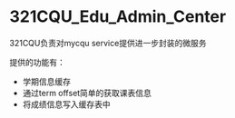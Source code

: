 # 321CQU_Edu_Admin_Center
321CQU负责对mycqu service提供进一步封装的微服务

提供的功能有：
- 学期信息缓存
- 通过term offset简单的获取课表信息
- 将成绩信息写入缓存表中
